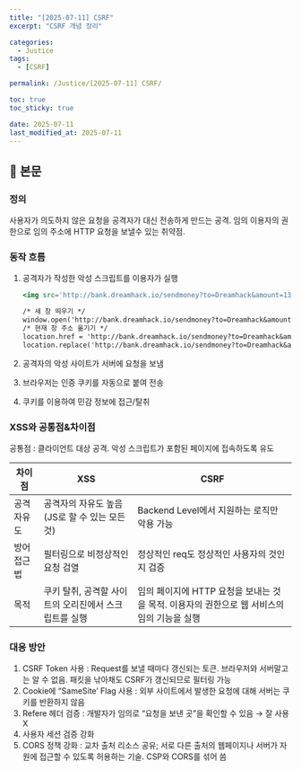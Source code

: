 ```yaml
---
title: "[2025-07-11] CSRF"
excerpt: "CSRF 개념 정리"

categories:
  - Justice
tags:
  - [CSRF]

permalink: /Justice/[2025-07-11] CSRF/

toc: true
toc_sticky: true

date: 2025-07-11
last_modified_at: 2025-07-11
---
```


## 🦥 본문

### 정의

사용자가 의도하지 않은 요청을 공격자가 대신 전송하게 만드는 공격. 임의 이용자의 권한으로 임의 주소에 HTTP 요청을 보낼수 있는 취약점.  

### 동작 흐름

1. 공격자가 작성한 악성 스크립트를 이용자가 실행
    
    ```jsx
    <img src='http://bank.dreamhack.io/sendmoney?to=Dreamhack&amount=1337' width=0px height=0px>
    
    /* 새 창 띄우기 */
    window.open('http://bank.dreamhack.io/sendmoney?to=Dreamhack&amount=1337');
    /* 현재 창 주소 옮기기 */
    location.href = 'http://bank.dreamhack.io/sendmoney?to=Dreamhack&amount=1337';
    location.replace('http://bank.dreamhack.io/sendmoney?to=Dreamhack&amount=1337');
    ```
    
2. 공격자의 악성 사이트가 서버에 요청을 보냄
3. 브라우저는 인증 쿠키를 자동으로 붙여 전송
4. 쿠키를 이용하여 민감 정보에 접근/탈취  

### XSS와 공통점&차이점

공통점 : 클라이언트 대상 공격. 악성 스크립트가 포함된 페이지에 접속하도록 유도 

| 차이점 | XSS | CSRF |
| --- | --- | --- |
| 공격 자유도 | 공격자의 자유도 높음(JS로 할 수 있는 모든것) | Backend Level에서 지원하는 로직만 악용 가능 |
| 방어 접근법 | 필터링으로 비정상적인 요청 검열 | 정상적인 req도 정상적인 사용자의 것인지 검증 |
| 목적 | 쿠키 탈취, 공격할 사이트의 오리진에서 스크립트를 실행 | 임의 페이지에 HTTP 요청을 보내는 것을 목적. 이용자의 권한으로 웹 서비스의 임의 기능을 실행 |

### 대응 방안

1. CSRF Token 사용 : Request를 보낼 때마다 갱신되는 토큰. 브라우저와 서버말고는 알 수 없음. 패킷을 낚아채도 CSRF가 갱신되므로 필터링 가능
2. Cookie에 “SameSite’ Flag 사용 : 외부 사이트에서 발생한 요청에 대해 서버는 쿠키를 반환하지 않음
3. Refere 헤더 검증 : 개발자가 임의로 “요청을 보낸 곳”을 확인할 수 있음 → 잘 사용 X
4. 사용자 세션 검증 강화
5. CORS 정책 강화 : 교차 출처 리소스 공유; 서로 다른 출처의 웹페이지나 서버가 자원에 접근할 수 있도록 허용하는 기술. CSP와 CORS를 섞어 씀